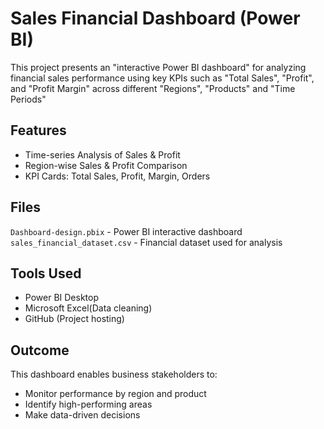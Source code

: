 # Sales Financial Dashboard (Power BI)

This project presents an "interactive Power BI dashboard" for analyzing financial sales performance using key KPIs such as "Total Sales", "Profit", and "Profit Margin" across different "Regions", "Products" and "Time Periods"

## Features

- Time-series Analysis of Sales & Profit
- Region-wise Sales & Profit Comparison
- KPI Cards: Total Sales, Profit, Margin, Orders

## Files

 `Dashboard-design.pbix` - Power BI interactive dashboard 
`sales_financial_dataset.csv` - Financial dataset used for analysis 

##  Tools Used

- Power BI Desktop
- Microsoft Excel(Data cleaning)
- GitHub (Project hosting)

##  Outcome

This dashboard enables business stakeholders to:
- Monitor performance by region and product
- Identify high-performing areas
- Make data-driven decisions
